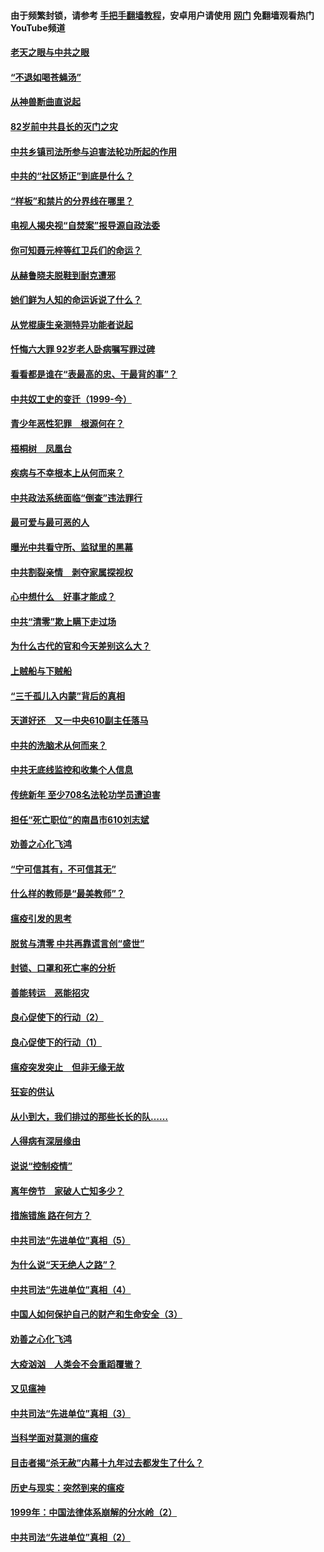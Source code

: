 #### 由于频繁封锁，请参考 [手把手翻墙教程](https://github.com/gfw-breaker/guides/wiki/)，安卓用户请使用 [网门](https://github.com/gfw-breaker/nogfw/blob/master/dl.md?t=04161600) 免翻墙观看热门YouTube频道 

#### [老天之眼与中共之眼](../pages/19/423378.md?t=04161600) 

#### [“不退如喝苍蝇汤”](../pages/19/423287.md?t=04161600) 

#### [从神兽断曲直说起](../pages/19/423201.md?t=04161600) 

#### [82岁前中共县长的灭门之灾](../pages/19/423055.md?t=04161600) 

#### [中共乡镇司法所参与迫害法轮功所起的作用](../pages/19/423064.md?t=04161600) 

#### [中共的“社区矫正”到底是什么？](../pages/19/422870.md?t=04161600) 

#### [“样板”和禁片的分界线在哪里？](../pages/19/422704.md?t=04161600) 

#### [电视人揭央视“自焚案”报导源自政法委](../pages/19/422770.md?t=04161600) 

#### [你可知聂元梓等红卫兵们的命运？](../pages/19/422848.md?t=04161600) 

#### [从赫鲁晓夫脱鞋到耐克遭邪](../pages/19/422826.md?t=04161600) 

#### [她们鲜为人知的命运诉说了什么？](../pages/19/422754.md?t=04161600) 

#### [从党棍康生亲测特异功能者说起](../pages/19/422657.md?t=04161600) 

#### [忏悔六大罪 92岁老人卧病嘱写罪过碑](../pages/19/422750.md?t=04161600) 

#### [看看都是谁在“表最高的忠、干最背的事”？](../pages/19/422703.md?t=04161600) 

#### [中共奴工史的变迁（1999-今）](../pages/19/422656.md?t=04161600) 

#### [青少年恶性犯罪　根源何在？](../pages/19/422449.md?t=04161600) 

#### [梧桐树　凤凰台](../pages/19/422442.md?t=04161600) 

#### [疾病与不幸根本上从何而来？](../pages/19/422438.md?t=04161600) 

#### [中共政法系统面临“倒查”违法罪行](../pages/19/422497.md?t=04161600) 

#### [最可爱与最可恶的人](../pages/19/422448.md?t=04161600) 

#### [曝光中共看守所、监狱里的黑幕](../pages/19/422390.md?t=04161600) 

#### [中共割裂亲情　剥夺家属探视权](../pages/19/422364.md?t=04161600) 

#### [心中想什么　好事才能成？](../pages/19/422318.md?t=04161600) 

#### [中共“清零”欺上瞒下走过场](../pages/19/422306.md?t=04161600) 

#### [为什么古代的官和今天差别这么大？](../pages/19/422228.md?t=04161600) 

#### [上贼船与下贼船](../pages/19/422276.md?t=04161600) 

#### [“三千孤儿入内蒙”背后的真相](../pages/19/422229.md?t=04161600) 

#### [天道好还　又一中央610副主任落马](../pages/19/422155.md?t=04161600) 

#### [中共的洗脑术从何而来？](../pages/19/422154.md?t=04161600) 

#### [中共无底线监控和收集个人信息](../pages/19/422039.md?t=04161600) 

#### [传统新年 至少708名法轮功学员遭迫害](../pages/19/421946.md?t=04161600) 

#### [担任“死亡职位”的南昌市610刘志斌](../pages/19/421957.md?t=04161600) 

#### [劝善之心化飞鸿](../pages/19/421164.md?t=04161600) 

#### [“宁可信其有，不可信其无”](../pages/19/421691.md?t=04161600) 

#### [什么样的教师是“最美教师”？](../pages/19/421755.md?t=04161600) 

#### [瘟疫引发的思考](../pages/19/421594.md?t=04161600) 

#### [脱贫与清零 中共再靠谎言创“盛世”](../pages/19/421590.md?t=04161600) 

#### [封锁、口罩和死亡率的分析](../pages/19/421495.md?t=04161600) 

#### [善能转运　恶能招灾](../pages/19/421334.md?t=04161600) 

#### [良心促使下的行动（2）](../pages/19/421361.md?t=04161600) 

#### [良心促使下的行动（1）](../pages/19/421302.md?t=04161600) 

#### [瘟疫突发突止　但非无缘无故](../pages/19/421281.md?t=04161600) 

#### [狂妄的供认](../pages/19/421199.md?t=04161600) 

#### [从小到大，我们排过的那些长长的队……](../pages/19/421243.md?t=04161600) 

#### [人得病有深层缘由](../pages/19/420864.md?t=04161600) 

#### [说说“控制疫情”](../pages/19/420831.md?t=04161600) 

#### [离年傍节　家破人亡知多少？](../pages/19/420563.md?t=04161600) 

#### [措施错施  路在何方？](../pages/19/420076.md?t=04161600) 

#### [中共司法“先进单位”真相（5）](../pages/19/419453.md?t=04161600) 

#### [为什么说“天无绝人之路”？](../pages/19/419618.md?t=04161600) 

#### [中共司法“先进单位”真相（4）](../pages/19/419452.md?t=04161600) 

#### [中国人如何保护自己的财产和生命安全（3）](../pages/19/419405.md?t=04161600) 

#### [劝善之心化飞鸿](../pages/19/418758.md?t=04161600) 

#### [大疫汹汹　人类会不会重蹈覆辙？](../pages/19/419691.md?t=04161600) 

#### [又见瘟神](../pages/19/419225.md?t=04161600) 

#### [中共司法“先进单位”真相（3）](../pages/19/419451.md?t=04161600) 

#### [当科学面对莫测的瘟疫](../pages/19/419625.md?t=04161600) 

#### [目击者揭“杀无赦”内幕十九年过去都发生了什么？](../pages/19/419617.md?t=04161600) 

#### [历史与现实：突然到来的瘟疫](../pages/19/419619.md?t=04161600) 

#### [1999年：中国法律体系崩解的分水岭（2）](../pages/19/419455.md?t=04161600) 

#### [中共司法“先进单位”真相（2）](../pages/19/419450.md?t=04161600) 

